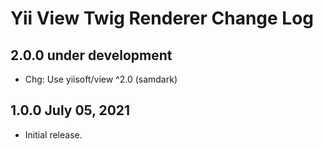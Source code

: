# Yii View Twig Renderer Change Log


## 2.0.0 under development

- Chg: Use yiisoft/view ^2.0 (samdark)

## 1.0.0 July 05, 2021

- Initial release.
